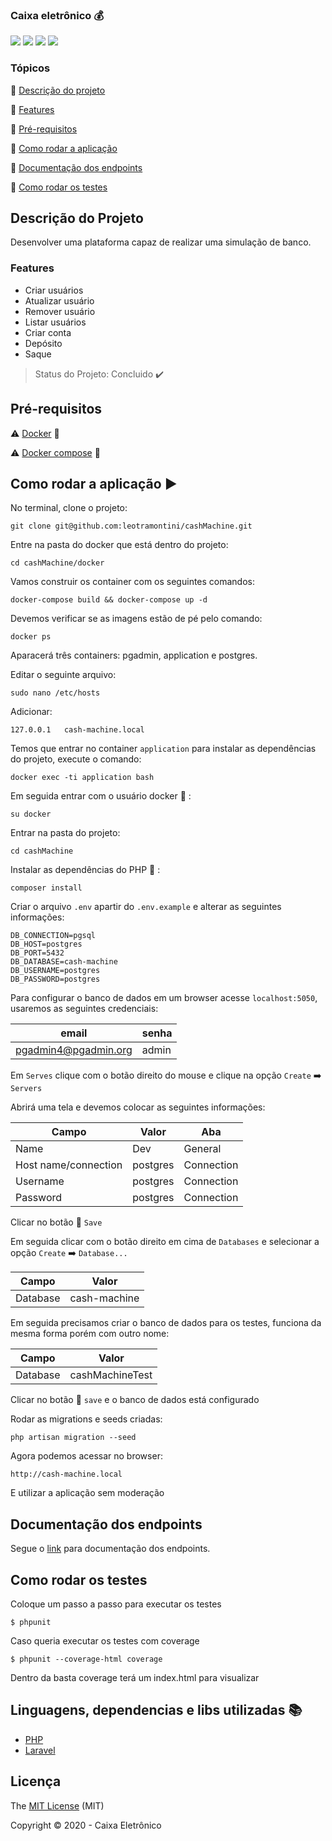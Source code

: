 
### Caixa eletrônico :moneybag:

<img src="https://img.shields.io/static/v1?label=COVERAGE&message=100&color=green&style=for-the-badge"/> <img src="https://img.shields.io/static/v1?label=Licese&message=MIT&color=blue&style=for-the-badge"/> <img src="https://img.shields.io/static/v1?label=PHP&message=7.3.23&color=purple&style=for-the-badge&logo=PHP"/> <img src="https://img.shields.io/static/v1?label=LARAVEL&message=8&color=red&style=for-the-badge&logo=LARAVEL"/>

### Tópicos

:small_blue_diamond: [Descrição do projeto](#descrição-do-projeto)

:small_blue_diamond: [Features](#features)

:small_blue_diamond: [Pré-requisitos](#pré-requisitos)

:small_blue_diamond: [Como rodar a aplicação ](#como-rodar-a-aplicação-arrow_forward)

:small_blue_diamond: [Documentação dos endpoints ](#documentação-dos-endpoints)

:small_blue_diamond: [Como rodar os testes ](#como-rodar-os-testes)


## Descrição do Projeto

Desenvolver uma plataforma capaz de realizar uma simulação de banco.

### Features
- Criar usuários
- Atualizar usuário
- Remover usuário
- Listar usuários
- Criar conta
- Depósito
- Saque

> Status do Projeto: Concluido :heavy_check_mark:

## Pré-requisitos

:warning: [Docker](https://www.docker.com/) :whale: 

:warning: [Docker compose](https://docs.docker.com/compose/) :octopus:

## Como rodar a aplicação :arrow_forward:

No terminal, clone o projeto:

```
git clone git@github.com:leotramontini/cashMachine.git
```

Entre na pasta do docker que está dentro do projeto:

```
cd cashMachine/docker
```

Vamos construir os container com os seguintes comandos:

```
docker-compose build && docker-compose up -d
```

Devemos verificar se as imagens estão de pé pelo comando:

```
docker ps
```

Aparacerá três containers: pgadmin, application e postgres.

Editar o seguinte arquivo:

```
sudo nano /etc/hosts
```

Adicionar:

```
127.0.0.1	cash-machine.local
```

Temos que entrar no container `application` para instalar as dependências do projeto, execute o comando:

```
docker exec -ti application bash
```

Em seguida entrar com o usuário docker :whale: :

```
su docker
```

Entrar na pasta do projeto:

```
cd cashMachine
```

Instalar as dependências do PHP :elephant: :

```
composer install
```


Criar o arquivo `.env` apartir do `.env.example` e alterar as seguintes informações:

```
DB_CONNECTION=pgsql  
DB_HOST=postgres  
DB_PORT=5432  
DB_DATABASE=cash-machine  
DB_USERNAME=postgres  
DB_PASSWORD=postgres
```

Para configurar o banco de dados em um browser acesse `localhost:5050`, usaremos as seguintes credenciais:

| email  | senha  |
| ------------ | ------------ |
|  pgadmin4@pgadmin.org | admin  |

Em `Serves` clique com o botão direito do mouse e clique na opção `Create` :arrow_right: `Servers`

Abrirá uma tela e devemos colocar as seguintes informações:

| Campo  | Valor  | Aba  |
| ------------ | ------------ | ------------ |
|  Name | Dev  | General  |
| Host name/connection  |  postgres | Connection  |
| Username |  postgres | Connection  |
| Password  |  postgres | Connection  |

Clicar no botão :floppy_disk: `Save`

Em seguida clicar com o botão direito em cima de `Databases` e selecionar a opção `Create` :arrow_right: `Database...`

|  Campo | Valor  |
| ------------ | ------------ |
| Database | cash-machine  |


Em seguida precisamos criar o banco de dados para os testes, funciona da mesma forma porém com outro nome: 

|  Campo | Valor  |
| ------------ | ------------ |
| Database | cashMachineTest  |


Clicar no botão :floppy_disk: `save` e o banco de dados está configurado

Rodar as migrations e seeds criadas:

```
php artisan migration --seed
```

Agora podemos acessar no browser:

`http://cash-machine.local`

E utilizar a aplicação sem moderação

## Documentação dos endpoints

Segue o [link](https://documenter.getpostman.com/view/6669330/TVYC8zEK) para documentação dos endpoints.

## Como rodar os testes

Coloque um passo a passo para executar os testes

```
$ phpunit
```

Caso queria executar os testes com coverage

```
$ phpunit --coverage-html coverage
```

Dentro da basta coverage terá um index.html para visualizar

## Linguagens, dependencias e libs utilizadas :books:

- [PHP](https://www.php.net/)
- [Laravel](https://laravel.com/docs/8.x) 

## Licença

The [MIT License]() (MIT)

Copyright :copyright: 2020 - Caixa Eletrônico



